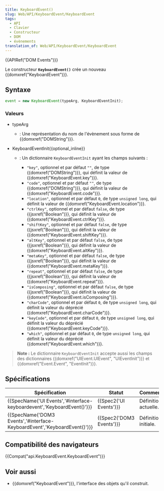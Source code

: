 ```yaml
---
title: KeyboardEvent()
slug: Web/API/KeyboardEvent/KeyboardEvent
tags:
  - API
  - Clavier
  - Constructeur
  - DOM
  - évènements
translation_of: Web/API/KeyboardEvent/KeyboardEvent
---
```

{{APIRef("DOM Events")}}

Le constructeur **`KeyboardEvent()`** crée un nouveau {{domxref("KeyboardEvent")}}.

## Syntaxe

```js
event = new KeyboardEvent(typeArg, KeyboardEventInit);
```

### Valeurs

- typeArg
  - : Une représentation du nom de l'évènement sous forme de {{domxref("DOMString")}}.
- KeyboardEventInit{{optional_inline}}

  - : Un dictionnaire `KeyboardEventInit` ayant les champs suivants :

    - `"key"`, optionnel et par défaut `""`, de type {{domxref("DOMString")}}, qui définit la valeur de {{domxref("KeyboardEvent.key")}}.
    - `"code"`, optionnel et par défaut `""`, de type {{domxref("DOMString")}}, qui définit la valeur de {{domxref("KeyboardEvent.code")}}.
    - `"location"`, optionnel et par défaut `0`, de type `unsigned long`, qui définit la valeur de {{domxref("KeyboardEvent.location")}}.
    - `"ctrlKey"`, optionnel et par défaut `false`, de type {{jsxref("Boolean")}}, qui définit la valeur de {{domxref("KeyboardEvent.ctrlKey")}}.
    - `"shiftKey"`, optionnel et par défaut `false`, de type {{jsxref("Boolean")}}, qui définit la valeur de {{domxref("KeyboardEvent.shiftKey")}}.
    - `"altKey"`, optionnel et par défaut `false`, de type {{jsxref("Boolean")}}, qui définit la valeur de {{domxref("KeyboardEvent.altKey")}}.
    - `"metaKey"`, optionnel et par défaut `false`, de type {{jsxref("Boolean")}}, qui définit la valeur de {{domxref("KeyboardEvent.metaKey")}}.
    - `"repeat"`, optionnel et par défaut `false`, de type {{jsxref("Boolean")}}, qui définit la valeur de {{domxref("KeyboardEvent.repeat")}}.
    - `"isComposing"`, optionnel et par défaut `false`, de type {{jsxref("Boolean")}}, qui définit la valeur de {{domxref("KeyboardEvent.isComposing")}}.
    - `"charCode"`, optionnel et par défaut `0`, de type `unsigned long`, qui définit la valeur du déprécié {{domxref("KeyboardEvent.charCode")}}.
    - `"keyCode"`, optionnel et par défaut `0`, de type `unsigned long`, qui définit la valeur du déprécié {{domxref("KeyboardEvent.keyCode")}}.
    - `"which"`, optionnel et par défaut `0`, de type `unsigned long`, qui définit la valeur du déprécié {{domxref("KeyboardEvent.which")}}.

> **Note :** Le dictionnaire `KeyboardEventInit` accepte aussi les champs des dictionnaires {{domxref("UIEvent.UIEvent", "UIEventInit")}} et {{domxref("Event.Event", "EventInit")}}.

## Spécifications

| Spécification                                                                                    | Statut                           | Commentaire          |
| ------------------------------------------------------------------------------------------------ | -------------------------------- | -------------------- |
| {{SpecName('UI Events','#interface-keyboardevent','KeyboardEvent()')}}     | {{Spec2('UI Events')}}     | Définition actuelle. |
| {{SpecName('DOM3 Events','#interface-KeyboardEvent','KeyboardEvent()')}} | {{Spec2('DOM3 Events')}} | Définition initiale. |

## Compatibilité des navigateurs

{{Compat("api.KeyboardEvent.KeyboardEvent")}}

## Voir aussi

- {{domxref("KeyboardEvent")}}, l'interface des objets qu'il construit.
